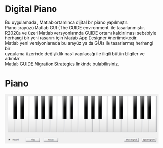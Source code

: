 <h1> Digital Piano </h1>
<p>Bu uygulamada , Matlab ortamında dijital bir piano yapılmıştır. <br>
   Piano arayüzü Matlab GUI (The GUIDE environment) ile tasarlanmıştır.<br>
   R2020a ve üzeri Matlab versyonlarında GUIDE ortamı kaldırılması sebebiyle <br>
   herhangi bir yeni tasarım için Matlab App Designer önerilmektedir.<br>
   Matlab yeni versiyonlarında bu arayüz ya da GUIs ile tasarlanmış herhangi bir <br>
   uygulama üzerinde değişiklik nasıl yapılacağı ile iligili bütün bilgiler ve adımlar <br>
   Matlab <a href="https://www.mathworks.com/help/matlab/creating_guis/differences-between-app-designer-and-guide.html">GUIDE Migration Strategies </a> 
   linkinde bulabilirsiniz.
</p>
<h1> Piano </h1>
<img src="piano.png" alt="Piano" title="Piano">
